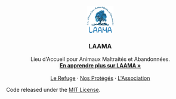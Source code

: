 <p align="center">
  <a href="https://moodule.github.io/laama">
    <img src="./assets/images/logo.png" alt="LAAMA logo" width="72" height="72">
  </a>
</p>

<h3 align="center">LAAMA</h3>

<p align="center">
  Lieu d'Accueil pour Animaux Maltraités et Abandonnées.
  <br>
  <a href="https://moodule.github.io/laama"><strong>En apprendre plus sur LAAMA »</strong></a>
  <br>
  <br>
  <a href="https://moodule.github.io/laama/refuge">Le Refuge</a>
  ·
  <a href="https://moodule.github.io/laama/rescued">Nos Protégés</a>
  ·
  <a href="https://moodule.github.io/laama/association">L'Association</a>
</p>

Code released under the [MIT License](https://github.com/moodule/laama/blob/master/LICENSE).